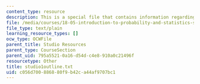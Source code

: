 ```yaml
---
content_type: resource
description: This is a special file that contains information regarding studio 1.
file: /media/courses/18-05-introduction-to-probability-and-statistics-spring-2014/c056d700886880f9b42ca44af9707bc1_studio1outline.txt
file_type: text/plain
learning_resource_types: []
ocw_type: OCWFile
parent_title: Studio Resources
parent_type: CourseSection
parent_uid: 795a5521-0a16-d54d-c4e8-910a0c21496f
resourcetype: Other
title: studio1outline.txt
uid: c056d700-8868-80f9-b42c-a44af9707bc1
---
```


